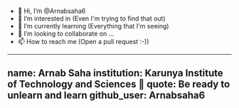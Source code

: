 - 👋 Hi, I’m @Arnabsaha6
- 👀 I’m interested in (Even I'm trying to find that out)
- 🌱 I’m currently learning (Everything that I'm seeing)
- 💞️ I’m looking to collaborate on ...
- 📫 How to reach me (Open a pull request :-))

<!---
Arnabsaha6/Arnabsaha6 is a ✨ special ✨ repository because its `README.md` (this file) appears on your GitHub profile.
You can click the Preview link to take a look at your changes.
--->
---
name: Arnab Saha
institution: Karunya Institute of Technology and Sciences 🚩
quote: Be ready to unlearn and learn
github_user: Arnabsaha6
---
